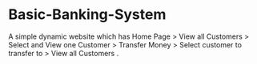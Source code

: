 # Basic-Banking-System
A simple dynamic website which has Home Page > View all Customers > Select and View one Customer > Transfer Money > Select customer to transfer to > View all Customers .
